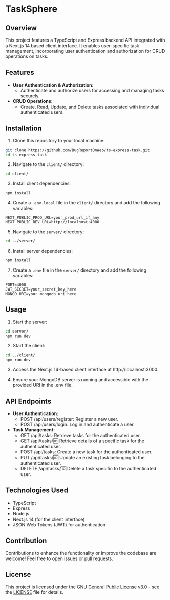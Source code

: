 # TaskSphere 

## Overview
This project features a TypeScript and Express backend API integrated with a Next.js 14 based client interface. It enables user-specific task management, incorporating user authentication and authorization for CRUD operations on tasks.

## Features
- **User Authentication & Authorization:**
  - Authenticate and authorize users for accessing and managing tasks securely.
- **CRUD Operations:**
  - Create, Read, Update, and Delete tasks associated with individual authenticated users.

## Installation
1. Clone this repository to your local machine:
```bash
git clone https://github.com/BugReportOnWeb/ts-express-task.git
cd ts-express-task
```

2. Navigate to the `client/` directory:
```bash
cd client/
```

3. Install client dependencies:
```bash
npm install
```

4. Create a `.env.local` file in the `client/` directory and add the following variables:
```dotenv
NEXT_PUBLIC_PROD_URL=your_prod_url_if_any
NEXT_PUBLIC_DEV_URL=http://localhost:4000
```

5. Navigate to the `server/` directory:
```bash
cd ../server/
```

6. Install server dependencies:
```bash
npm install
```

7. Create a `.env` file in the `server/` directory and add the following variables:
```dotenv
PORT=4000
JWT_SECRET=your_secret_key_here
MONGO_URI=your_mongodb_uri_here
```

## Usage
1. Start the server:
```bash
cd server/
npm run dev
```

2. Start the client:
```bash
cd ../client/
npm run dev
```

3. Access the Next.js 14-based client interface at http://localhost:3000.

4. Ensure your MongoDB server is running and accessible with the provided URI in the .env file.

## API Endpoints
- **User Authentication:**
    - POST /api/users/register: Register a new user.
    - POST /api/users/login: Log in and authenticate a user.
- **Task Management:**
    - GET /api/tasks: Retrieve tasks for the authenticated user.
    - GET /api/tasks/:id: Retrieve details of a specific task for the authenticated user.
    - POST /api/tasks: Create a new task for the authenticated user.
    - PUT /api/tasks/:id: Update an existing task belonging to the authenticated user.
    - DELETE /api/tasks/:id: Delete a task specific to the authenticated user.

## Technologies Used
- TypeScript
- Express
- Node.js
- Next.js 14 (for the client interface)
- JSON Web Tokens (JWT) for authentication

## Contribution
Contributions to enhance the functionality or improve the codebase are welcome! Feel free to open issues or pull requests.

## License
This project is licensed under the [GNU General Public License v3.0](https://www.gnu.org/licenses/gpl-3.0.en.html) - see the [LICENSE](LICENSE.md) file for details.

